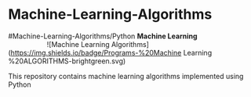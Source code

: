 # Machine-Learning-Algorithms
#Machine-Learning-Algorithms/Python
**Machine Learning**
&nbsp;&nbsp;&nbsp;&nbsp;&nbsp;&nbsp;&nbsp;&nbsp;&nbsp;&nbsp;&nbsp;&nbsp;&nbsp;&nbsp;&nbsp;&nbsp;&nbsp;&nbsp;&nbsp;
&nbsp;&nbsp;&nbsp;&nbsp;&nbsp;&nbsp;&nbsp;&nbsp;&nbsp;&nbsp;&nbsp;&nbsp;&nbsp;&nbsp;&nbsp;&nbsp;&nbsp;&nbsp;&nbsp;
![Machine Learning Algorithms](https://img.shields.io/badge/Programs-%20Machine Learning %20ALGORITHMS-brightgreen.svg)

This repository contains machine learning algorithms implemented using Python
